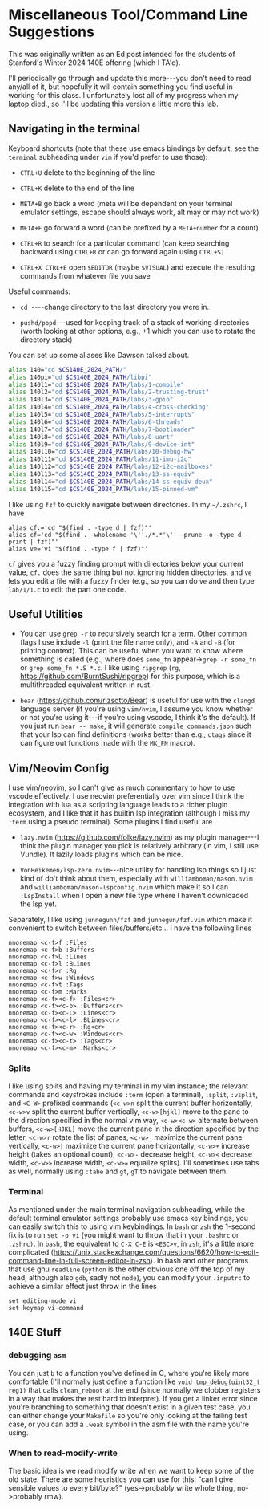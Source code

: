 # Miscellaneous Tool/Command Line Suggestions

This was originally written as an Ed post intended for the students of Stanford's Winter 2024 140E offering (which I TA'd).

I'll periodically go through and update this more---you don't need to read any/all of it, but hopefully it will contain something you find useful in working for this class. I unfortunately lost all of my progress when my laptop died., so I'll be updating this version a little more this lab.

## Navigating in the terminal

Keyboard shortcuts (note that these use emacs bindings by default, see the `terminal` subheading under `vim` if you'd prefer to use those):

* `CTRL+U` delete to the beginning of the line

* `CTRL+K` delete to the end of the line

* `META+B` go back a word (meta will be dependent on your terminal emulator settings, escape should always work, alt may or may not work)

* `META+F` go forward a word (can be prefixed by a `META+number` for a count)

* `CTRL+R` to search for a particular command (can keep searching backward using `CTRL+R` or can go forward again using `CTRL+S)`

* `CTRL+X CTRL+E` open `$EDITOR` (maybe `$VISUAL`) and execute the resulting commands from whatever file you save

Useful commands:

* `cd -`---change directory to the last directory you were in.

* `pushd/popd`---used for keeping track of a stack of working directories (worth looking at other options, e.g., +1 which you can use to rotate the directory stack)

You can set up some aliases like Dawson talked about.

```bash
alias 140="cd $CS140E_2024_PATH/"
alias 140pi="cd $CS140E_2024_PATH/libpi"
alias 140l1="cd $CS140E_2024_PATH/labs/1-compile"
alias 140l2="cd $CS140E_2024_PATH/labs/2-trusting-trust"
alias 140l3="cd $CS140E_2024_PATH/labs/3-gpio"
alias 140l4="cd $CS140E_2024_PATH/labs/4-cross-checking"
alias 140l5="cd $CS140E_2024_PATH/labs/5-interrupts"
alias 140l6="cd $CS140E_2024_PATH/labs/6-threads"
alias 140l7="cd $CS140E_2024_PATH/labs/7-bootloader"
alias 140l8="cd $CS140E_2024_PATH/labs/8-uart"
alias 140l9="cd $CS140E_2024_PATH/labs/9-device-int"
alias 140l10="cd $CS140E_2024_PATH/labs/10-debug-hw"
alias 140l11="cd $CS140E_2024_PATH/labs/11-imu-i2c"
alias 140l12="cd $CS140E_2024_PATH/labs/12-i2c+mailboxes"
alias 140l13="cd $CS140E_2024_PATH/labs/13-ss-equiv"
alias 140l14="cd $CS140E_2024_PATH/labs/14-ss-equiv-deux"
alias 140l15="cd $CS140E_2024_PATH/labs/15-pinned-vm"
```

I like using `fzf` to quickly navigate between directories. In my `~/.zshrc`, I have

```
alias cf.='cd "$(find . -type d | fzf)"'
alias cf='cd "$(find . -wholename '\''./*.*'\'' -prune -o -type d -print | fzf)"'
alias ve='vi "$(find . -type f | fzf)"'
```

`cf` gives you a fuzzy finding prompt with directories below your current value, `cf.` does the same thing but not ignoring hidden directories, and `ve` lets you edit a file with a fuzzy finder (e.g., so you can do `ve` and then type `lab/1/1.c` to edit the part one code.

## Useful Utilities

* You can use `grep -r` to recursively search for a term. Other common flags I use include `-l` (print the file name only), and `-A` and `-B` (for printing context). This can be useful when you want to know where something is called (e.g., where does `some_fn` appear->`grep -r some_fn` or `grep some_fn *.S *.c`. I like using `ripgrep` (`rg`, <https://github.com/BurntSushi/ripgrep>) for this purpose, which is a multithreaded equivalent written in rust.

* `bear` (<https://github.com/rizsotto/Bear>) is useful for use with the `clangd` language server (if you're using `vim/nvim`, I assume you know whether or not you're using it---if you're using vscode, I think it's the default). If you just run `bear -- make`, it will generate `compile_commands.json` such that your lsp can find definitions (works better than e.g., `ctags` since it can figure out functions made with the `MK_FN` macro).

## Vim/Neovim Config

I use vim/neovim, so I can't give as much commentary to how to use vscode effectively. I use neovim preferentially over vim since I think the integration with lua as a scripting language leads to a richer plugin ecosystem, and I like that it has builtin lsp integration (although I miss my `:term` using a pseudo terminal). Some plugins I find useful are

* `lazy.nvim` (<https://github.com/folke/lazy.nvim>) as my plugin manager---I think the plugin manager you pick is relatively arbitrary (in vim, I still use Vundle). It lazily loads plugins which can be nice.

* `VonHeikemen/lsp-zero.nvim`---nice utility for handling lsp things so I just kind of do't think about them, especially with `williamboman/mason.nvim` and `williamboman/mason-lspconfig.nvim` which make it so I can `:LspInstall` when I open a new file type where I haven't downloaded the lsp yet.

Separately, I like using `junnegunn/fzf` and `junnegun/fzf.vim` which make it convenient to switch between files/buffers/etc... I have the following lines

```vim
nnoremap <c-f>f :Files
nnoremap <c-f>b :Buffers
nnoremap <c-f>L :Lines
nnoremap <c-f>l :BLines
nnoremap <c-f>r :Rg
nnoremap <c-f>w :Windows
nnoremap <c-f>t :Tags
nnoremap <c-f>m :Marks
nnoremap <c-f><c-f> :Files<cr>
nnoremap <c-f><c-b> :Buffers<cr>
nnoremap <c-f><c-L> :Lines<cr>
nnoremap <c-f><c-l> :BLines<cr>
nnoremap <c-f><c-r> :Rg<cr>
nnoremap <c-f><c-w> :Windows<cr>
nnoremap <c-f><c-t> :Tags<cr>
nnoremap <c-f><c-m> :Marks<cr>
```

### Splits

I like using splits and having my terminal in my vim instance; the relevant commands and keystrokes include `:term` (open a terminal), `:split`, `:vsplit`, and `<C-W>` prefixed commands (`<c-w>n` split the current buffer horizontally, `<c-w>v` split the current buffer vertically, `<c-w>[hjkl]` move to the pane to the direction specified in the normal vim way, `<c-w><c-w>` alternate between buffers, `<c-w>[HJKL]` move the current pane in the direction specified by the letter, `<c-w>r` rotate the list of panes, `<c-w>_` maximize the current pane vertically, `<c-w>|` maximize the current pane horizontally, `<c-w>+` increase height (takes an optional count), `<c-w>-` decrease height, `<c-w><` decrease width, `<c-w>>` increase width, `<c-w>=` equalize splits). I'll sometimes use tabs as well, normally using `:tabe` and `gt`, `gT` to navigate between them.

### Terminal

As mentioned under the main terminal navigation subheading, while the default terminal emulator settings probably use emacs key bindings, you can easily switch this to using vim keybindings. In `bash` or `zsh` the 1-second fix is to run `set -o vi` (you might want to throw that in your `.bashrc` or `.zshrc)`. In `bash`, the equivalent to `C-X C-E` is `<ESC>v`, in `zsh`, it's a little more complicated (<https://unix.stackexchange.com/questions/6620/how-to-edit-command-line-in-full-screen-editor-in-zsh>). In bash and other programs that use gnu `readline` (`python` is the other obvious one off the top of my head, although also `gdb`, sadly not `node`), you can modify your `.inputrc` to achieve a similar effect just throw in the lines

```
set editing-mode vi
set keymap vi-command
```


## 140E Stuff

### debugging `asm`

You can just `b` to a function you've defined in C, where you're likely more comfortable (I'll normally just define a function like `void tmp_debug(uint32_t reg1)` that calls `clean_reboot` at the end (since normally we clobber registers in a way that makes the rest hard to interpret). If you get a linker error since you're branching to something that doesn't exist in a given test case, you can either change your `Makefile` so you're only looking at the failing test case, or you can add a `.weak` symbol in the asm file with the name you're using.

### When to read-modify-write

The basic idea is we read modify write when we want to keep some of the old state. There are some heuristics you can use for this: "can I give sensible values to every bit/byte?" (yes->probably write whole thing, no->probably rmw).
